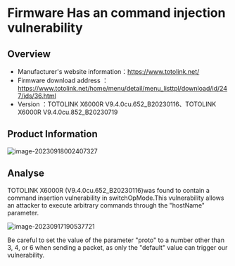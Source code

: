 # Firmware Has an command injection vulnerability

## Overview

- Manufacturer's website information：https://www.totolink.net/
- Firmware download address ：https://www.totolink.net/home/menu/detail/menu_listtpl/download/id/247/ids/36.html
- Version ：TOTOLINK X6000R V9.4.0cu.652_B20230116、TOTOLINK X6000R V9.4.0cu.852_B20230719

## Product Information

![image-20230918002407327](https://tharsis.oss-cn-beijing.aliyuncs.com/image-20230918002407327.png)

## Analyse

TOTOLINK X6000R (V9.4.0cu.652_B20230116)was found to contain a command  insertion vulnerability in switchOpMode.This vulnerability allows an  attacker to execute arbitrary commands through the "hostName" parameter.

![image-20230917190537721](https://tharsis.oss-cn-beijing.aliyuncs.com/image-20230917190537721.png)

Be careful to set the value of the parameter "proto" to a number other  than 3, 4, or 6 when sending a packet, as only the "default" value can  trigger our vulnerability.